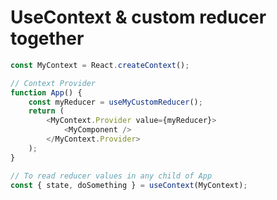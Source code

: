 <!-- .slide: class=""with-code““ -->

# UseContext & custom reducer together

```javascript
const MyContext = React.createContext();

// Context Provider
function App() {
    const myReducer = useMyCustomReducer();
    return (
        <MyContext.Provider value={myReducer}>
            <MyComponent />
        </MyContext.Provider>
    );
}
```

```javascript
// To read reducer values in any child of App
const { state, doSomething } = useContext(MyContext);
```